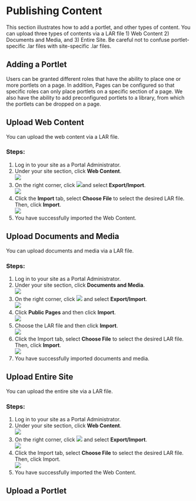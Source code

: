 # Publishing Content
This section illustrates how to add a portlet, and other types of content. You can upload three types of contents via a LAR file 1) Web Content 2) Documents and Media, and 3) Entire Site. Be careful not to confuse portlet-specific .lar files with site-specific .lar files.

## Adding a Portlet
Users can be granted different roles that have the ability to place one or more portlets on a page.  In addition, Pages can be configured so that specific roles can only place portlets on a specific section of a page.  We also have the ability to add preconfigured portlets to a library, from which the portlets can be dropped on a page.

## Upload Web Content
You can upload the web content via a LAR file.
### Steps:
1. Log in to your site as a Portal Administrator.
2. Under your site section, click **Web Content**.      
![](uwc-1.png)
3. On the right corner, click ![](uwc-click.png)and select **Export/Import**.       
![](uwc-2.png)
4. Click the **Import** tab, select **Choose File** to select the desired LAR file. Then, click    **Import**.        
![](uwc-3.png)
5. You have successfully imported the Web Content.

## Upload Documents and Media
You can upload documents and media via a LAR file.
### Steps:
1. Log in to your site as a Portal Administrator.
2. Under your site section, click **Documents and Media**.      
![](udm-1.png)
3. On the right corner, click ![](uwc-click.png) and select **Export/Import**.      
![](udm-2.png)
4. Click **Public Pages** and then click **Import**.        
![](udm-3.png)
5. Choose the LAR file and then click **Import**.       
![](udm-4.png)
6. Click the Import tab, select **Choose File** to select the desired LAR file. Then, click **Import**.       
![](udm-5.png)
7. You have successfully imported documents and media.

## Upload Entire Site
You can upload the entire site via a LAR file.
### Steps:
1.	Log in to your site as a Portal Administrator.
2.	Under your site section, click **Web Content**.     
![](ues-1.png)
3.	On the right corner, click ![](uwc-click.png) and select **Export/Import**.     
![](ues-2.png)
4.	Click the Import tab, select **Choose File** to select the desired LAR file. Then, click Import.       
![](ues-3.png)
5.	You have successfully imported the Web Content.

## Upload a Portlet

